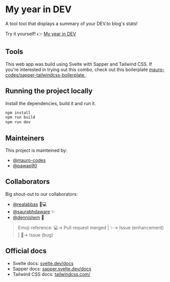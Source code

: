 # My year in DEV

A tool tool that displays a summary of your DEV.to blog's stats!

Try it yourself! 👉 [My year in DEV](https://year-in-dev.cephhi.com/)

## Tools

This web app was build using Svelte with Sapper and Tailwind CSS. If you're interested in trying out this combo, check out this boilerplate [mauro-codes/sapper-tailwindcss-boilerplate
](https://github.com/mauro-codes/sapper-tailwindcss-boilerplate).

## Running the project locally
Install the dependencies, build it and run it.

```sh
npm install
npm run build
npm run dev
```

## Mainteiners
This project is mainteined by:

- [@mauro-codes](https://github.com/mauro-codes)
- [@pawap90](https://github.com/pawap90)

## Collaborators
Big shout-out to our collaborators:

- [@realabbas](https://github.com/realabbas)  🐛💻
- [@saurabhdaware](https://github.com/saurabhdaware)  ✨
- [@dennislwm](https://github.com/dennislwm)  🐛

> Emoji reference: 💻-> Pull request merged | ✨-> Issue (enhancement) | 🐛-> Issue (bug) 

## Official docs
- Svelte docs: [svelte.dev/docs](https://svelte.dev/docs)
- Sapper docs: [sapper.svelte.dev/docs](https://sapper.svelte.dev/docs)
- Tailwind CSS docs: [tailwindcss.com/](https://tailwindcss.com/)
